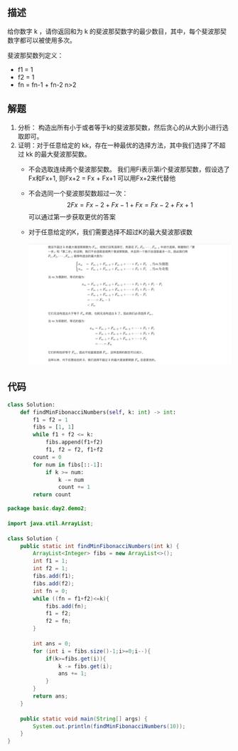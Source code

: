 ## 描述
给你数字 k ，请你返回和为 k 的斐波那契数字的最少数目，其中，每个斐波那契数字都可以被使用多次。

斐波那契数列定义：
* f1 = 1
* f2 = 1
* fn = fn-1 + fn-2     n>2

## 解题
1. 分析： 构造出所有小于或者等于k的斐波那契数，然后贪心的从大到小进行选取即可。
2. 证明：对于任意给定的 kk，存在一种最优的选择方法，其中我们选择了不超过 kk 的最大斐波那契数。
    - 不会选取连续两个斐波那契数。
        我们用Fi表示第i个斐波那契数，假设选了Fx和Fx+1, 则Fx+2 = Fx + Fx+1 可以用Fx+2来代替他
    - 不会选同一个斐波那契数超过一次：
        $$ 2Fx = Fx-2 + Fx-1 + Fx = Fx-2 + Fx+1 $$
        可以通过第一步获取更优的答案
    - 对于任意给定的K，我们需要选择不超过K的最大斐波那锲数

        ![avator](images/和为K的最少fib.jpg)

## 代码
```python
class Solution:
    def findMinFibonacciNumbers(self, k: int) -> int:
        f1 = f2 = 1
        fibs = [1, 1]
        while f1 + f2 <= k:
            fibs.append(f1+f2)
            f1, f2 = f2, f1+f2
        count = 0
        for num in fibs[::-1]:
            if k >= num:
                k -= num
                count += 1
        return count
```
```java
package basic.day2.demo2;

import java.util.ArrayList;

class Solution {
    public static int findMinFibonacciNumbers(int k) {
        ArrayList<Integer> fibs = new ArrayList<>();
        int f1 = 1;
        int f2 = 1;
        fibs.add(f1);
        fibs.add(f2);
        int fn = 0;
        while ((fn = f1+f2)<=k){
            fibs.add(fn);
            f1 = f2;
            f2 = fn;
        }

        int ans = 0;
        for (int i = fibs.size()-1;i>=0;i--){
            if(k>=fibs.get(i)){
                k -= fibs.get(i);
                ans += 1;
            }
        }
        return ans;
    }
    
    public static void main(String[] args) {
        System.out.println(findMinFibonacciNumbers(10));
    }
}

```
